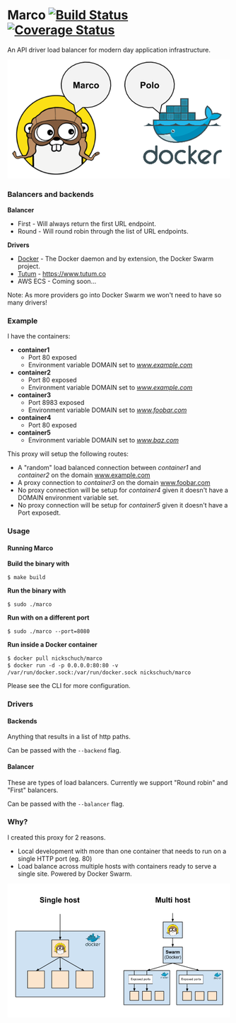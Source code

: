 Marco [![Build Status](https://travis-ci.org/nickschuch/marco.svg?branch=master)](https://travis-ci.org/nickschuch/marco) [![Coverage Status](https://coveralls.io/repos/nickschuch/marco/badge.svg?branch=master)](https://coveralls.io/r/nickschuch/marco?branch=master)
=====

An API driver load balancer for modern day application infrastructure.

![Overview](/docs/overview.png "Overview")

### Balancers and backends

**Balancer**

* First - Will always return the first URL endpoint.
* Round - Will round robin through the list of URL endpoints.

**Drivers**

* [Docker](/backend/docker/README.md) - The Docker daemon and by extension, the Docker Swarm project.
* [Tutum](/backend/tutum/README.md) - https://www.tutum.co
* AWS ECS - Coming soon...

Note: As more providers go into Docker Swarm we won't need to have so many drivers!

### Example

I have the containers:
* **container1**
  * Port 80 exposed
  * Environment variable DOMAIN set to _www.example.com_
* **container2**
  * Port 80 exposed
  * Environment variable DOMAIN set to _www.example.com_
* **container3**
  * Port 8983 exposed
  * Environment variable DOMAIN set to _www.foobar.com_
* **container4**
  * Port 80 exposed
* **container5**
  * Environment variable DOMAIN set to _www.baz.com_

This proxy will setup the following routes:
* A "random" load balanced connection between _container1_ and _container2_ on the domain www.example.com
* A proxy connection to _container3_ on the domain www.foobar.com
* No proxy connection will be setup for _container4_ given it doesn't have a DOMAIN environment variable set.
* No proxy connection will be setup for _container5_ given it doesn't have a Port exposedt.

### Usage

#### Running Marco

**Build the binary with**

```
$ make build
```

**Run the binary with**

```
$ sudo ./marco
```

**Run with on a different port**

```
$ sudo ./marco --port=8080
```

**Run inside a Docker container**

```
$ docker pull nickschuch/marco
$ docker run -d -p 0.0.0.0:80:80 -v /var/run/docker.sock:/var/run/docker.sock nickschuch/marco
```

Please see the CLI for more configuration.

### Drivers

#### Backends

Anything that results in a list of http paths.

Can be passed with the `--backend` flag.

#### Balancer

These are types of load balancers. Currently we support "Round robin" and "First" balancers.

Can be passed with the `--balancer` flag.

### Why?

I created this proxy for 2 reasons.
* Local development with more than one container that needs to run on a single HTTP port (eg. 80)
* Load balance across multiple hosts with containers ready to serve a single site. Powered by Docker Swarm.

![Why](/docs/why.png "Why")
